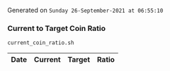 Generated on `Sunday 26-September-2021 at 06:55:10`

### Current to Target Coin Ratio
`current_coin_ratio.sh`

Date|Current|Target|Ratio
---|---|---|---
